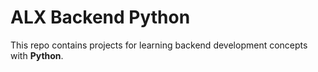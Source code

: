 # ALX Backend Python
This repo contains projects for learning backend development concepts with __Python__.
